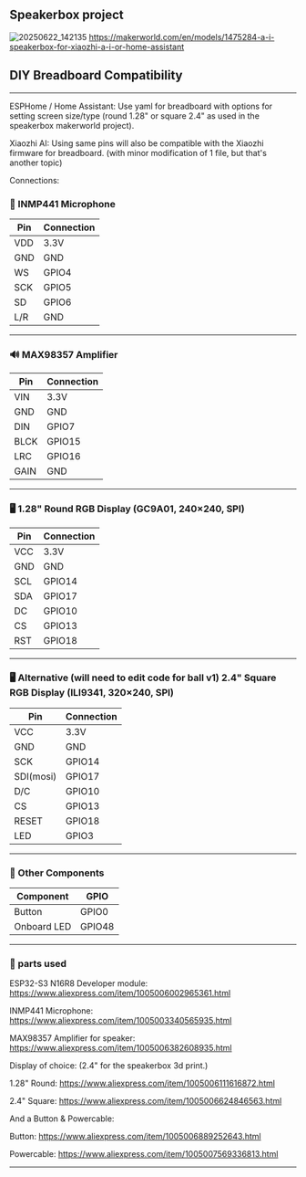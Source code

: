 
## Speakerbox project
![20250622_142135](https://github.com/user-attachments/assets/8d0e4a0f-259d-4263-8972-b5bf33dd5540)
https://makerworld.com/en/models/1475284-a-i-speakerbox-for-xiaozhi-a-i-or-home-assistant

## DIY Breadboard Compatibility
---



ESPHome / Home Assistant:
Use yaml for breadboard with options for setting screen size/type (round 1.28" or square 2.4" as used in the speakerbox makerworld project).

Xiaozhi AI:
Using same pins will also be compatible with the Xiaozhi firmware for breadboard. (with minor modification of 1 file, but that's another topic)

Connections:

### 🎤 INMP441 Microphone

| Pin | Connection |
| --- | ---------- |
| VDD | 3.3V       |
| GND | GND        |
| WS  | GPIO4      |
| SCK | GPIO5      |
| SD  | GPIO6      |
| L/R | GND        |

---

### 🔊 MAX98357 Amplifier

| Pin  | Connection |
| ---- | ---------- |
| VIN  | 3.3V       |
| GND  | GND        |
| DIN  | GPIO7      |
| BLCK | GPIO15     |
| LRC  | GPIO16     |
| GAIN | GND        |

---

### 🖥️ 1.28" Round RGB Display (GC9A01, 240×240, SPI)

| Pin | Connection |
| --- | ---------- |
| VCC | 3.3V       |
| GND | GND        |
| SCL | GPIO14     |
| SDA | GPIO17     |
| DC  | GPIO10     |
| CS  | GPIO13     |
| RST | GPIO18     |

---

### 🖥️ Alternative (will need to edit code for ball v1) 2.4" Square RGB Display (ILI9341, 320×240, SPI)

| Pin | Connection |
| --- | ---------- |
| VCC      | 3.3V       |
| GND      | GND        |
| SCK      | GPIO14     |
| SDI(mosi)| GPIO17     |
| D/C      | GPIO10     |
| CS       | GPIO13     |
| RESET    | GPIO18     |
| LED      | GPIO3      |

---

### 🧠 Other Components

| Component | GPIO   |
| --------- | ------ |
| Button      | GPIO0  |
| Onboard LED | GPIO48 |

---

### 🧠 parts used

ESP32-S3 N16R8 Developer module:
https://www.aliexpress.com/item/1005006002965361.html

INMP441 Microphone:
https://www.aliexpress.com/item/1005003340565935.html

MAX98357 Amplifier for speaker:
https://www.aliexpress.com/item/1005006382608935.html


Display of choice: (2.4" for the speakerbox 3d print.)

1.28" Round: https://www.aliexpress.com/item/1005006111616872.html

2.4" Square: https://www.aliexpress.com/item/1005006624846563.html

And a Button & Powercable:

Button: https://www.aliexpress.com/item/1005006889252643.html

Powercable: https://www.aliexpress.com/item/1005007569336813.html

---
